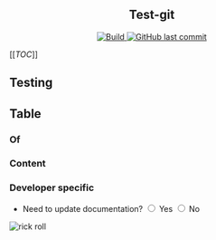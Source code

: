 <h2 align="center">Test-git</h2>
<div align="center"> 
    <a href="https://github.com/claesgill/test-git/actions?query=workflow%3ACI%2FCD+branch%3Amaster">
        <img alt="Build" src="https://img.shields.io/github/workflow/status/claesgill/test-git/CI-CD/master" />
    </a>
    <a href="https://github.com/claesgill/test-git/commits">
        <img alt="GitHub last commit" src="https://img.shields.io/github/last-commit/claesgill/test-git?label=updated">
    </a>
    </a>
</div>

[[_TOC_]]

## Testing

## Table
### Of
### Content

### Developer specific
- Need to update documentation? <input type="radio" /> Yes <input type="radio" /> No 

![rick roll](https://www.youtube.com/watch?v=dQw4w9WgXcQ)
